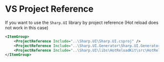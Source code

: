 
# VS Project Reference

If you want to use the `Sharp.UI` library by project reference (Hot reload does not work in this case)

```xml
<ItemGroup>
    <ProjectReference Include="..\Sharp.UI\Sharp.UI.csproj" />
    <ProjectReference Include="..\Sharp.UI.Generator\Sharp.UI.Generator.csproj" OutputItemType="Analyzer" ReferenceOutputAssembly="false" />
    <ProjectReference Include="..\Sharp.UI\libs\HotReloadKit\src\HotReloadKit.Generator\HotReloadKit.Generator.csproj" OutputItemType="Analyzer" ReferenceOutputAssembly="false"/>
</ItemGroup>
